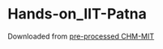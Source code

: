 # Hands-on_IIT-Patna

Downloaded from [pre-processed CHM-MIT](https://ieee-dataport.org/open-access/preprocessed-chb-mit-scalp-eeg-database)
